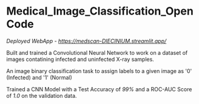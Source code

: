 # Medical_Image_Classification_OpenCode

*Deployed WebApp - https://medscan-DIECINIUM.streamlit.app/*

Built and trained a Convolutional Neural Network to work on a dataset of images contatining infected and uninfected X-ray samples.

An image binary classification task to assign labels to a given image as '0' (Infected) and '1' (Normal)

Trained a CNN Model with a Test Accuracy of *99%* and a ROC-AUC Score of *1.0* on the validation data.

